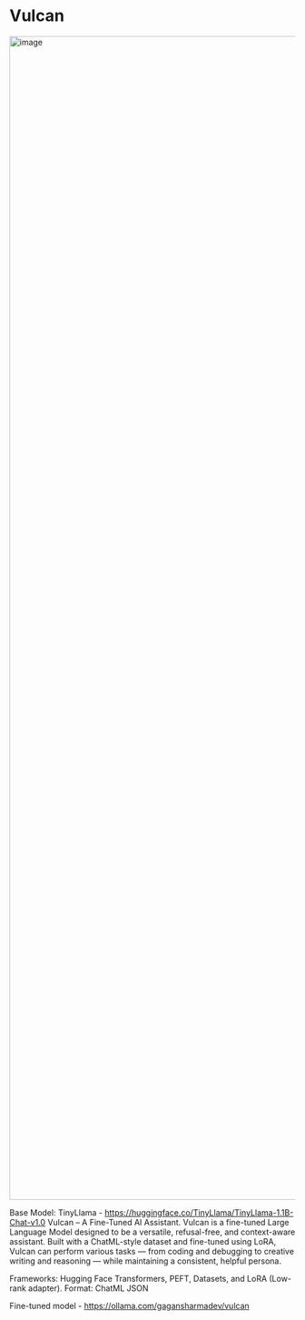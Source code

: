 # Vulcan

<img width="2048" height="2048" alt="image" src="https://github.com/user-attachments/assets/87b9f32e-6370-4a56-9645-f7fe6eaa6fa3" />












Base Model: TinyLlama - https://huggingface.co/TinyLlama/TinyLlama-1.1B-Chat-v1.0
Vulcan – A Fine-Tuned AI Assistant.
Vulcan is a fine-tuned Large Language Model designed to be a versatile, refusal-free, and context-aware assistant.
Built with a ChatML-style dataset and fine-tuned using LoRA, Vulcan can perform various tasks — from coding and debugging to creative writing and reasoning — while maintaining a consistent, helpful persona.

Frameworks: Hugging Face Transformers, PEFT, Datasets, and LoRA (Low-rank adapter).
Format: ChatML JSON

Fine-tuned model - https://ollama.com/gagansharmadev/vulcan

